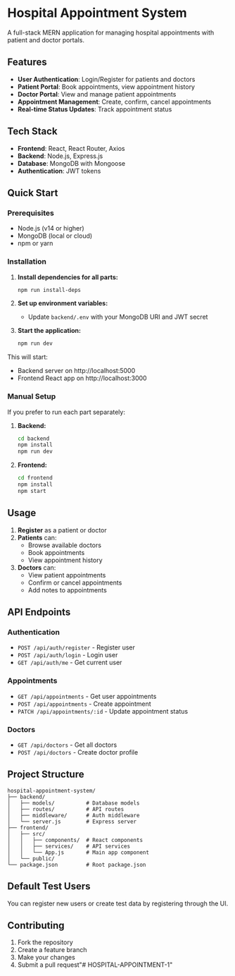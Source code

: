 # Hospital Appointment System

A full-stack MERN application for managing hospital appointments with patient and doctor portals.

## Features

- **User Authentication**: Login/Register for patients and doctors
- **Patient Portal**: Book appointments, view appointment history
- **Doctor Portal**: View and manage patient appointments
- **Appointment Management**: Create, confirm, cancel appointments
- **Real-time Status Updates**: Track appointment status

## Tech Stack

- **Frontend**: React, React Router, Axios
- **Backend**: Node.js, Express.js
- **Database**: MongoDB with Mongoose
- **Authentication**: JWT tokens

## Quick Start

### Prerequisites
- Node.js (v14 or higher)
- MongoDB (local or cloud)
- npm or yarn

### Installation

1. **Install dependencies for all parts:**
   ```bash
   npm run install-deps
   ```

2. **Set up environment variables:**
   - Update `backend/.env` with your MongoDB URI and JWT secret

3. **Start the application:**
   ```bash
   npm run dev
   ```

This will start:
- Backend server on http://localhost:5000
- Frontend React app on http://localhost:3000

### Manual Setup

If you prefer to run each part separately:

1. **Backend:**
   ```bash
   cd backend
   npm install
   npm run dev
   ```

2. **Frontend:**
   ```bash
   cd frontend
   npm install
   npm start
   ```

## Usage

1. **Register** as a patient or doctor
2. **Patients** can:
   - Browse available doctors
   - Book appointments
   - View appointment history
3. **Doctors** can:
   - View patient appointments
   - Confirm or cancel appointments
   - Add notes to appointments

## API Endpoints

### Authentication
- `POST /api/auth/register` - Register user
- `POST /api/auth/login` - Login user
- `GET /api/auth/me` - Get current user

### Appointments
- `GET /api/appointments` - Get user appointments
- `POST /api/appointments` - Create appointment
- `PATCH /api/appointments/:id` - Update appointment status

### Doctors
- `GET /api/doctors` - Get all doctors
- `POST /api/doctors` - Create doctor profile

## Project Structure

```
hospital-appointment-system/
├── backend/
│   ├── models/          # Database models
│   ├── routes/          # API routes
│   ├── middleware/      # Auth middleware
│   └── server.js        # Express server
├── frontend/
│   ├── src/
│   │   ├── components/  # React components
│   │   ├── services/    # API services
│   │   └── App.js       # Main app component
│   └── public/
└── package.json         # Root package.json
```

## Default Test Users

You can register new users or create test data by registering through the UI.

## Contributing

1. Fork the repository
2. Create a feature branch
3. Make your changes
4. Submit a pull request"# HOSPITAL-APPOINTMENT-1" 
